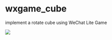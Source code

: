 # wxgame_cube
implement a rotate cube using WeChat Lite Game

![](https://github.com/ElwinHsiao/wxgame_cube/blob/master/wxgame_cube.git)